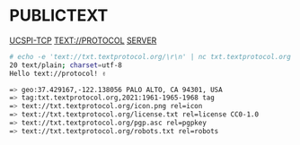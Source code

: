 # PUBLICTEXT
[UCSPI-TCP](http://cr.yp.to/ucspi-tcp.html "UNIX Client-Server Program Interface for TCP") [TEXT://PROTOCOL](https://textprotocol.org "TEXT://PROTOCOL") [SERVER](http://cr.yp.to/ucspi-tcp/tcpserver.html "TCPSERVER")

```bash
# echo -e 'text://txt.textprotocol.org/\r\n' | nc txt.textprotocol.org 1961
20 text/plain; charset=utf-8
Hello text://protocol! ✌︎

=> geo:37.429167,-122.138056 PALO ALTO, CA 94301, USA
=> tag:txt.textprotocol.org,2021:1961-1965-1968 tag
=> text://txt.textprotocol.org/icon.png rel=icon
=> text://txt.textprotocol.org/license.txt rel=license CC0-1.0
=> text://txt.textprotocol.org/pgp.asc rel=pgpkey
=> text://txt.textprotocol.org/robots.txt rel=robots
```
